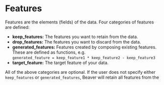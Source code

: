 # Features

Features are the elements (fields) of the data. Four categories of features are defined:

- **keep_features:** The features you want to retain from the data.
- **drop_features:** The features you want to discard from the data.
- **generated_features:** Features created by composing existing features. These are defined as functions, e.g.  
  `generated_feature = keep_feature1 * keep_feature2 - keep_feature3`
- **target_feature:** The target feature of your data.

All of the above categories are optional. If the user does not specify either `keep_features` or `generated_features`, Beaver will retain all features from the
